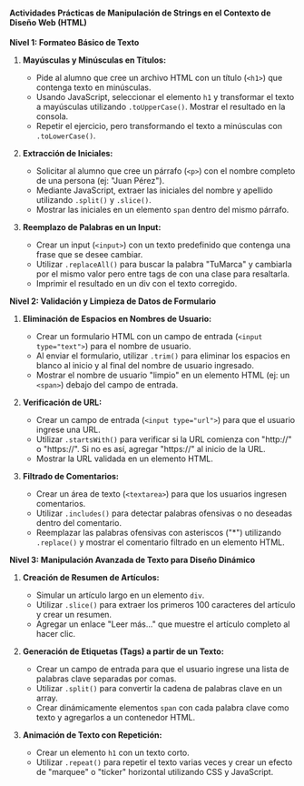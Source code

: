 #### Actividades Prácticas de Manipulación de Strings en el Contexto de Diseño Web (HTML)

**Nivel 1: Formateo Básico de Texto**

1.  **Mayúsculas y Minúsculas en Títulos:**

    *   Pide al alumno que cree un archivo HTML con un título (`<h1>`) que contenga texto en minúsculas.
    *   Usando JavaScript, seleccionar el elemento `h1` y transformar el texto a mayúsculas utilizando `.toUpperCase()`. Mostrar el resultado en la consola.
    *   Repetir el ejercicio, pero transformando el texto a minúsculas con `.toLowerCase()`.

2.  **Extracción de Iniciales:**

    *   Solicitar al alumno que cree un párrafo (`<p>`) con el nombre completo de una persona (ej: "Juan Pérez").
    *   Mediante JavaScript, extraer las iniciales del nombre y apellido utilizando `.split()` y `.slice()`.
    *   Mostrar las iniciales en un elemento `span` dentro del mismo párrafo.

3.  **Reemplazo de Palabras en un Input:**

    *   Crear un input (`<input>`) con un texto predefinido que contenga una frase que se desee cambiar.
    *   Utilizar `.replaceAll()` para buscar la palabra "TuMarca" y cambiarla por el mismo valor pero entre tags de <span> con una clase para resaltarla. 
    *   Imprimir el resultado en un div con el texto corregido.

**Nivel 2: Validación y Limpieza de Datos de Formulario**

1.  **Eliminación de Espacios en Nombres de Usuario:**

    *   Crear un formulario HTML con un campo de entrada (`<input type="text">`) para el nombre de usuario.
    *   Al enviar el formulario, utilizar `.trim()` para eliminar los espacios en blanco al inicio y al final del nombre de usuario ingresado.
    *   Mostrar el nombre de usuario "limpio" en un elemento HTML (ej: un `<span>`) debajo del campo de entrada.
2.  **Verificación de URL:**

    *   Crear un campo de entrada (`<input type="url">`) para que el usuario ingrese una URL.
    *   Utilizar `.startsWith()` para verificar si la URL comienza con "http://" o "https://". Si no es así, agregar "https://" al inicio de la URL.
    *   Mostrar la URL validada en un elemento HTML.

3.  **Filtrado de Comentarios:**

    *   Crear un área de texto (`<textarea>`) para que los usuarios ingresen comentarios.
    *   Utilizar `.includes()` para detectar palabras ofensivas o no deseadas dentro del comentario.
    *   Reemplazar las palabras ofensivas con asteriscos ("\*") utilizando `.replace()` y mostrar el comentario filtrado en un elemento HTML.

**Nivel 3: Manipulación Avanzada de Texto para Diseño Dinámico**

1.  **Creación de Resumen de Artículos:**

    *   Simular un artículo largo en un elemento `div`.
    *   Utilizar `.slice()` para extraer los primeros 100 caracteres del artículo y crear un resumen.
    *   Agregar un enlace "Leer más..." que muestre el artículo completo al hacer clic.

2.  **Generación de Etiquetas (Tags) a partir de un Texto:**

    *   Crear un campo de entrada para que el usuario ingrese una lista de palabras clave separadas por comas.
    *   Utilizar `.split()` para convertir la cadena de palabras clave en un array.
    *   Crear dinámicamente elementos `span` con cada palabra clave como texto y agregarlos a un contenedor HTML.
    
3.  **Animación de Texto con Repetición:**

    *   Crear un elemento `h1` con un texto corto.
    *   Utilizar `.repeat()` para repetir el texto varias veces y crear un efecto de "marquee" o "ticker" horizontal utilizando CSS y JavaScript.